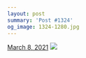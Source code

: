 ```yaml
---
layout: post
summary: 'Post #1324'
og_image: 1324-1280.jpg
---
```


<p>
  <time>
    <a href="/1324">March 8, 2021</a>
  </time>
  <a href="/1324">
    <img src="{{ site.assets_url }}/1324-640.jpg" srcset="{{ site.assets_url }}/1324-320.jpg 320w, {{ site.assets_url }}/1324-640.jpg 640w, {{ site.assets_url }}/1324-960.jpg 960w, {{ site.assets_url }}/1324-1280.jpg 1280w" sizes="(min-width: 700px) 50vw, calc(100vw - 2rem)" />
  </a>
</p>
